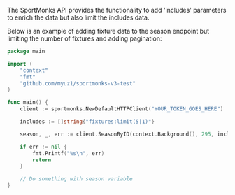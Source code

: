 The SportMonks API provides the functionality to add 'includes' parameters to enrich the data but also
limit the includes data. 

Below is an example of adding fixture data to the season endpoint but limiting the number of fixtures and adding
pagination:

```go
package main

import (
	"context"
	"fmt"
	"github.com/myuz1/sportmonks-v3-test"
)

func main() {
	client := sportmonks.NewDefaultHTTPClient("YOUR_TOKEN_GOES_HERE")

	includes := []string{"fixtures:limit(5|1)"}

	season, _, err := client.SeasonByID(context.Background(), 295, includes)

	if err != nil {
		fmt.Printf("%s\n", err)
		return
	}

	// Do something with season variable
}
```
